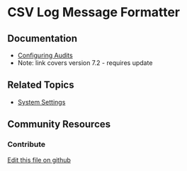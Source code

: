 # CSV Log Message Formatter

## Documentation

* [Configuring Audits](https://help.liferay.com/hc/en-us/articles/360029134891-Configuring-Audits)
* Note: link covers version 7.2 - requires update

## Related Topics

* [System Settings](https://learn.liferay.com/dxp/7.x/en/system-administration/system_settings.html)

## Community Resources


### Contribute

[Edit this file on github](https://github.com/olafk/controlpanel-documentation-docs/blob/master/md/73en/com_liferay_configuration_admin_web_portlet_SystemSettingsPortlet/com.liferay.portal.security.audit.router.configuration.CSVLogMessageFormatterConfiguration.md)

